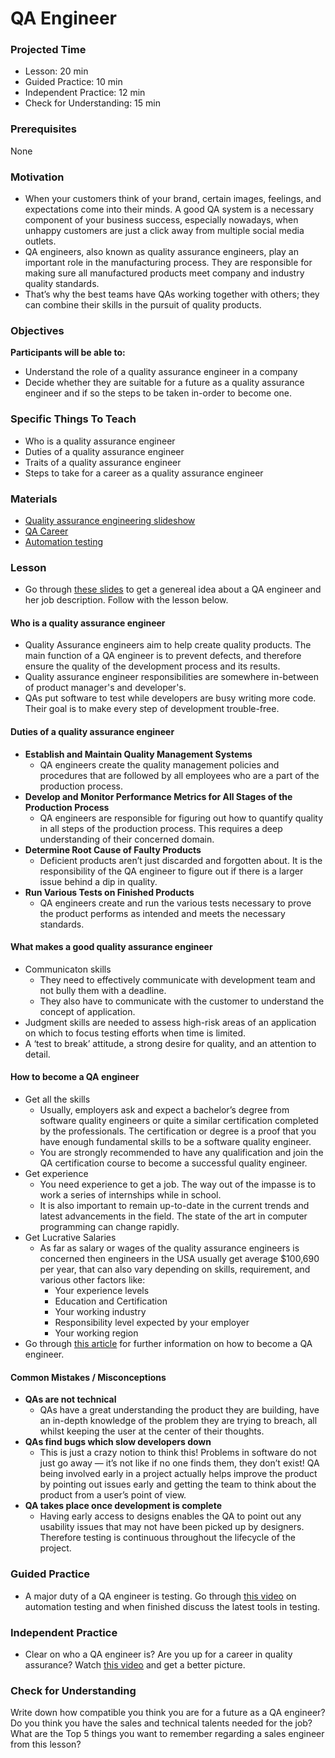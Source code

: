 # QA Engineer

### Projected Time

- Lesson: 20 min
- Guided Practice: 10 min
- Independent Practice: 12 min
- Check for Understanding: 15 min

### Prerequisites

None
### Motivation

- When your customers think of your brand, certain images, feelings, and expectations come into their minds. A good QA system is a necessary component of your business success, especially nowadays, when unhappy customers are just a click away from multiple social media outlets. 
- QA engineers, also known as quality assurance engineers, play an important role in the manufacturing process. They are responsible for making sure all manufactured products meet company and industry quality standards.
- That’s why the best teams have QAs working together with others; they can combine their skills in the pursuit of quality products.

### Objectives

**Participants will be able to:**

- Understand the role of a quality assurance engineer in a company
- Decide whether they are suitable for a future as a quality assurance engineer and if so the steps to be taken in-order to become one.

### Specific Things To Teach

- Who is a quality assurance engineer
- Duties of a quality assurance engineer
- Traits of a quality assurance engineer
- Steps to take for a career as a quality assurance engineer

### Materials

- [Quality assurance engineering slideshow](https://docs.google.com/presentation/d/17PG75lHEEOaoNM6OuAUeoaLa7Hf14tJPiwwdy5I-G-c/edit#slide=id.g3509c77696_0_9)
- [QA Career](https://www.careerexplorer.com/careers/software-quality-assurance-engineer/how-to-become/)
- [Automation testing](https://www.youtube.com/watch?v=RbSlW8jZFe8)

### Lesson

- Go through [these slides](https://docs.google.com/presentation/d/17PG75lHEEOaoNM6OuAUeoaLa7Hf14tJPiwwdy5I-G-c/edit#slide=id.g22b045fc2c_0_8)  to get a genereal idea about a QA engineer and her job description. Follow with the lesson below.

#### Who is a quality assurance engineer

- Quality Assurance engineers aim to help create quality products. The main function of a QA engineer is to prevent defects, and therefore ensure the quality of the development process and its results.
- Quality assurance engineer responsibilities are somewhere in-between of product manager's and developer's.
- QAs put software to test while developers are busy writing more code. Their goal is to make every step of development trouble-free.

#### Duties of a quality assurance engineer

- **Establish and Maintain Quality Management Systems**
    - QA engineers create the quality management policies and procedures that are followed by all employees who are a part of the production process.
- **Develop and Monitor Performance Metrics for All Stages of the Production Process**
    - QA engineers are responsible for figuring out how to quantify quality in all steps of the production process. This requires a deep understanding of their concerned domain.
- **Determine Root Cause of Faulty Products**
    - Deficient products aren’t just discarded and forgotten about. It is the responsibility of the QA engineer to figure out if there is a larger issue behind a dip in quality.
- **Run Various Tests on Finished Products**
    - QA engineers create and run the various tests necessary to prove the product performs as intended and meets the necessary standards. 

#### What makes a good quality assurance engineer
- Communicaton skills
    - They need to effectively communicate with development team and not bully them with a deadline. 
    - They also have to communicate with the customer to understand the concept of application.
- Judgment skills are needed to assess high-risk areas of an application on which to focus testing efforts when time is limited.
- A ‘test to break’ attitude, a strong desire for quality, and an attention to detail.

#### How to become a QA engineer
- Get all the skills
    - Usually, employers ask and expect a bachelor’s degree from software quality engineers or quite a similar certification completed by the professionals. The certification or degree is a proof that you have enough fundamental skills to be a software quality engineer.
    - You are strongly recommended to have any qualification and join the QA certification course to become a successful quality engineer.
- Get experience
    -  You need experience to get a job. The way out of the impasse is to work a series of internships while in school.
    -  It is also important to remain up-to-date in the current trends and latest advancements in the field. The state of the art in computer programming can change rapidly.
- Get Lucrative Salaries
    - As far as salary or wages of the quality assurance engineers is concerned then engineers in the USA usually get average $100,690 per year, that can also vary depending on skills, requirement, and various other factors like:
        - Your experience levels
        - Education and Certification
        - Your working industry
        - Responsibility level expected by your employer
        - Your working region
- Go through [this article](https://www.careerexplorer.com/careers/software-quality-assurance-engineer/how-to-become/) for further information on how to become a QA engineer.

#### Common Mistakes / Misconceptions

- **QAs are not technical**
    - QAs have a great understanding the product they are building, have an in-depth knowledge of the problem they are trying to breach, all whilst keeping the user at the center of their thoughts.
- **QAs find bugs which slow developers down**
    - This is just a crazy notion to think this! Problems in software do not just go away — it’s not like if no one finds them, they don’t exist! QA being involved early in a project actually helps improve the product by pointing out issues early and getting the team to think about the product from a user’s point of view.
- **QA takes place once development is complete**
    - Having early access to designs enables the QA to point out any usability issues that may not have been picked up by designers. Therefore testing is continuous throughout the lifecycle of the project.

### Guided Practice
 
 - A major duty of a QA engineer is testing. Go through [this video](https://www.youtube.com/watch?v=RbSlW8jZFe8) on automation testing and when finished discuss the latest tools in testing.


### Independent Practice

 - Clear on who a QA engineer is? Are you up for a career in quality assurance? Watch [this video](https://www.youtube.com/watch?v=eD-tKxaUHCg) and get a better picture. 

### Check for Understanding

Write down how compatible you think you are for a future as a QA engineer? Do you think you have the sales and technical talents needed for the job? What are the Top 5 things you want to remember regarding a sales engineer from this lesson?


